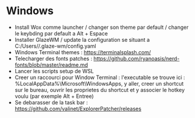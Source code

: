 # Windows

- Install Wox comme launcher / changer son theme par default / changer le keybding par default a Alt + Espace
- Installer GlazeWM / update la configuration se situant a C:/Users/<USER>/.glaze-wm/config.yaml
- Windows Terminal themes : https://terminalsplash.com/
- Telecharger des fonts patches : https://github.com/ryanoasis/nerd-fonts/blob/master/readme.md
- Lancer les scripts setup de WSL
- Creer un raccourci pour Window Terminal : l'executable se trouve ici : %LocalAppData%\Microsoft\WindowsApps, y aller, creer un shortcut sur le bureau, ouvrir les proprietes du shortcut et y associer le hotkey voulu (par exemple Alt + Entree)
- Se debarasser de la task bar : https://github.com/valinet/ExplorerPatcher/releases

